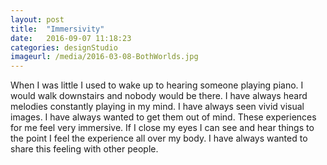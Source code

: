 ```yaml
---
layout: post
title:  "Immersivity"
date:   2016-09-07 11:18:23
categories: designStudio
imageurl: /media/2016-03-08-BothWorlds.jpg
---
```



When I was little I used to wake up to hearing someone playing piano.  I would walk downstairs and nobody would be there.  I have always heard melodies constantly playing in my mind.  I have always seen vivid visual images.  I have always wanted to get them out of mind.  These experiences for me feel very immersive.  If I close my eyes I can see and hear things to the point I feel the experience all over my body.  I have always wanted to share this feeling with other people.  